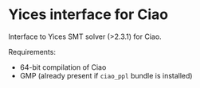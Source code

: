# Yices interface for Ciao

Interface to Yices SMT solver (>2.3.1) for Ciao.

Requirements:
 - 64-bit compilation of Ciao
 - GMP (already present if `ciao_ppl` bundle is installed)
